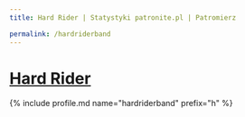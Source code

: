 ```yaml
---
title: Hard Rider | Statystyki patronite.pl | Patromierz

permalink: /hardriderband
---
```


# [Hard Rider](https://patronite.pl/hardriderband)

{% include profile.md name="hardriderband" prefix="h" %}
